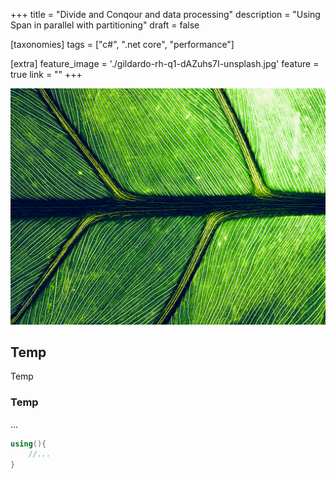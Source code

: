+++
title = "Divide and Conqour and data processing"
description = "Using Span<T> in parallel with partitioning"
draft = false

[taxonomies]
tags = ["c#", ".net core", "performance"]

[extra]
feature_image = './gildardo-rh-q1-dAZuhs7I-unsplash.jpg'
feature = true
link = ""
+++

![Streams](gildardo-rh-q1-dAZuhs7I-unsplash.jpg)

## Temp

Temp

### Temp

...

```c#
using(){
    //...
}
```